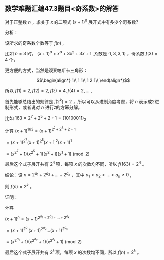 ## 数学难题汇编47.3题目<奇系数>的解答

对于正整数 $n$ ，求关于 $x$ 的二项式 $(x+1)^n$ 展开式中有多少个奇系数?

分析：

设所求的奇系数个数等于 $f(n)$ ,

比如 $n=3$ 时， $(x+1)^3=x^3+3x^2+3x+1$ ,系数是 $(1,3,3,1)$ ，奇系数 $f(3)=4$ 个，

更方便的方式，当然是观察帕斯卡三角形：

```math
\begin{align*}
1\\
1 1\\
1 2 1\\
\end{align*}
```
所以 $f(1)=2,f(2)=2,f(3)=4,f(4)=2,...$ ,

首先能够总结出的规律是 $f(2^k)=2$ ，所以可以从进制角度考虑，将 $n$ 表示成2进制形式，或者说对 $n$ 进行2的方幂分解。

比如 $163=2^7+2^5+2+1=(10100011)_2$

计算 $(x+1)^{163}=(x+1)^{2^7+2^5+2+1}$

$=(x+1)^{2^7}(x+1)^{2^5}(x+1)^{2}(x+1)^{1}$

$\equiv (x^{2^7}+1)(x^{2^5}+1)(x^{2}+1)(x^{1}+1)\pmod2$

最后这个式子展开共有 $2^4$ 项，每项 $x$ 的次数均不同，所以 $f(163)=2^4$ 。

结论：设 $n=2^{a_1}+2^{a_2}+...+2^{a_k}$ ，其中 $a_1\gt a_2\gt ...\gt a_k\ge 0$ ,

则 $f(n)=2^k$ 。

证明：

计算

$(x+1)^{n}=(x+1)^{2^{a_1}+2^{a_2}+...+2^{a_k}}$

$=(x+1)^{2^{a_1}}(x+1)^{2^{a_2}}...(x+1)^{2^{a_k}}$

$\equiv (x^{2^{a_1}}+1)(x^{2^{a_2}}+1)(x^{2^{a_k}}+1)\pmod2$

最后这个式子展开共有 $2^k$ 项，每项 $x$ 的次数均不同，所以 $f(n)=2^k$ 。



